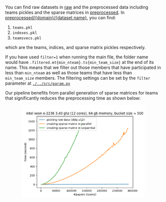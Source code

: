 You can find raw datasets in [raw](./raw) and the preprocessed data including teams pickles and the sparse matrices in [preprocessed](./preprocessed).
In [preprocessed/{domain}/{dataset name}](./preprocessed), you can find:
1) ```teams.pkl```
2) ```indexes.pkl```
3) ```teamsvecs.pkl```

which are the teams, indices, and sparse matrix pickles respectively.

If you have used ``filter=1`` when running the main file, the folder name would have ```.filtered.mt{min_nteam}.ts{min_team_size}``` at the end of its name. 
This means that we filter out those members that have participated in less than ``min_nteam`` as well as those teams that have less than ``min_team_size`` members. 
The filtering settings can be set by the ``filter`` parameter at [``./../src/param.py``](./../src/param.py)

Our pipeline benefits from parallel generation of sparse matrices for teams that significantly reduces the preprocessing time as shown below:

<p align="center"><img src="./parallel_sequential_sparse_matrix_creation.png" width="400"></p>
